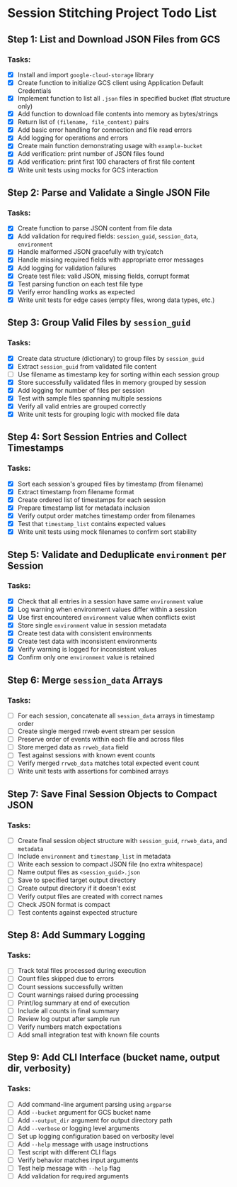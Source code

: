 # Session Stitching Project Todo List

## Step 1: List and Download JSON Files from GCS

### Tasks:
- [x] Install and import `google-cloud-storage` library
- [x] Create function to initialize GCS client using Application Default Credentials
- [x] Implement function to list all `.json` files in specified bucket (flat structure only)
- [x] Add function to download file contents into memory as bytes/strings
- [x] Return list of `(filename, file_content)` pairs
- [x] Add basic error handling for connection and file read errors
- [x] Add logging for operations and errors
- [x] Create main function demonstrating usage with `example-bucket`
- [x] Add verification: print number of JSON files found
- [x] Add verification: print first 100 characters of first file content
- [x] Write unit tests using mocks for GCS interaction

## Step 2: Parse and Validate a Single JSON File

### Tasks:
- [x] Create function to parse JSON content from file data
- [x] Add validation for required fields: `session_guid`, `session_data`, `environment`
- [x] Handle malformed JSON gracefully with try/catch
- [x] Handle missing required fields with appropriate error messages
- [x] Add logging for validation failures
- [x] Create test files: valid JSON, missing fields, corrupt format
- [x] Test parsing function on each test file type
- [x] Verify error handling works as expected
- [x] Write unit tests for edge cases (empty files, wrong data types, etc.)

## Step 3: Group Valid Files by `session_guid`

### Tasks:
- [x] Create data structure (dictionary) to group files by `session_guid`
- [x] Extract `session_guid` from validated file content
- [ ] Use filename as timestamp key for sorting within each session group
- [x] Store successfully validated files in memory grouped by session
- [x] Add logging for number of files per session
- [x] Test with sample files spanning multiple sessions
- [x] Verify all valid entries are grouped correctly
- [x] Write unit tests for grouping logic with mocked file data

## Step 4: Sort Session Entries and Collect Timestamps

### Tasks:
- [x] Sort each session's grouped files by timestamp (from filename)
- [x] Extract timestamp from filename format
- [x] Create ordered list of timestamps for each session
- [x] Prepare timestamp list for metadata inclusion
- [x] Verify output order matches timestamp order from filenames
- [x] Test that `timestamp_list` contains expected values
- [x] Write unit tests using mock filenames to confirm sort stability

## Step 5: Validate and Deduplicate `environment` per Session

### Tasks:
- [x] Check that all entries in a session have same `environment` value
- [x] Log warning when environment values differ within a session
- [x] Use first encountered `environment` value when conflicts exist
- [x] Store single `environment` value in session metadata
- [x] Create test data with consistent environments
- [x] Create test data with inconsistent environments
- [x] Verify warning is logged for inconsistent values
- [x] Confirm only one `environment` value is retained

## Step 6: Merge `session_data` Arrays

### Tasks:
- [ ] For each session, concatenate all `session_data` arrays in timestamp order
- [ ] Create single merged rrweb event stream per session
- [ ] Preserve order of events within each file and across files
- [ ] Store merged data as `rrweb_data` field
- [ ] Test against sessions with known event counts
- [ ] Verify merged `rrweb_data` matches total expected event count
- [ ] Write unit tests with assertions for combined arrays

## Step 7: Save Final Session Objects to Compact JSON

### Tasks:
- [ ] Create final session object structure with `session_guid`, `rrweb_data`, and `metadata`
- [ ] Include `environment` and `timestamp_list` in metadata
- [ ] Write each session to compact JSON file (no extra whitespace)
- [ ] Name output files as `<session_guid>.json`
- [ ] Save to specified target output directory
- [ ] Create output directory if it doesn't exist
- [ ] Verify output files are created with correct names
- [ ] Check JSON format is compact
- [ ] Test contents against expected structure

## Step 8: Add Summary Logging

### Tasks:
- [ ] Track total files processed during execution
- [ ] Count files skipped due to errors
- [ ] Count sessions successfully written
- [ ] Count warnings raised during processing
- [ ] Print/log summary at end of execution
- [ ] Include all counts in final summary
- [ ] Review log output after sample run
- [ ] Verify numbers match expectations
- [ ] Add small integration test with known file counts

## Step 9: Add CLI Interface (bucket name, output dir, verbosity)

### Tasks:
- [ ] Add command-line argument parsing using `argparse`
- [ ] Add `--bucket` argument for GCS bucket name
- [ ] Add `--output_dir` argument for output directory path
- [ ] Add `--verbose` or logging level arguments
- [ ] Set up logging configuration based on verbosity level
- [ ] Add `--help` message with usage instructions
- [ ] Test script with different CLI flags
- [ ] Verify behavior matches input arguments
- [ ] Test help message with `--help` flag
- [ ] Add validation for required arguments
